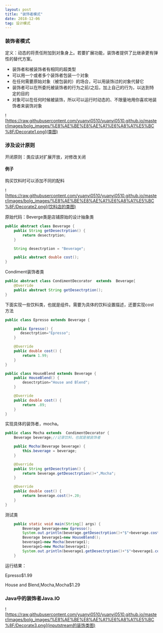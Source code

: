 ```yaml
---
layout: post
title: "装饰者模式"
date: 2018-12-06
tag: 设计模式
---
```


### 装饰者模式

定义：动态的将责任附加到对象身上。若要扩展功能，装饰者提供了比继承更有弹性的替代方案。

- 装饰者和被装饰者有相同的超类型
- 可以用一个或者多个装饰者包装一个对象
- 在任何需要原始对象（被包装的）的场合，可以用装饰过的对象代替它
- 装饰者可以在所委托被装饰者的行为之前/之后，加上自己的行为，以达到特定的目的
- 对象可以在任何时候被装饰，所以可以运行时动态的、不限量地用你喜欢地装饰者来装饰对象

![https://raw.githubusercontent.com/yuanyi0510/yuanyi0510.github.io/master/images/bolg_images/%E8%AE%BE%E8%AE%A1%E6%A8%A1%E5%BC%8F/Decorate1.png](类图)



### 涉及设计原则

开闭原则：类应该对扩展开放，对修改关闭

#### 例子

购买饮料时可以添加不同的配料

![https://raw.githubusercontent.com/yuanyi0510/yuanyi0510.github.io/master/images/bolg_images/%E8%AE%BE%E8%AE%A1%E6%A8%A1%E5%BC%8F/Decorate2.png](饮料店的类图)

原始代码：Beverge类是店铺原始的设计抽象类

```java
public abstract class Beverage {
    public String getDesectrption() {
        return desectrption;
    }

    String desectrption = "Beverage";

    public abstract double cost();
}
```

Condiment装饰者类

```java
public abstract class CondimentDecorator  extends  Beverage{
    @Override
    public abstract String getDesectrption();
}
```

下面实现一些饮料类，也就是组件。需要为具体的饮料设置描述，还要实现cost方法

```java
public class Epresso extends Beverage {

    public Epresso() {
       desectrption="Epresso";
    }

    @Override
    public double cost() {
        return 1.99;
    }
}

public class HouseBlend extends Beverage {
    public HouseBlend() {
        desectrption="House and Blend";
    }

    @Override
    public double cost() {
        return .89;
    }
}
```

实现具体的装饰者，mocha。

```java
public class Mocha extends  CondimentDecorator {
    Beverage beverage;//记录饮料，也就是被装饰者

    public Mocha(Beverage beverage) {
        this.beverage = beverage;
    }

    @Override
    public String getDesectrption() {
        return beverage.getDesectrption()+",Mocha";
    }

    @Override
    public double cost() {
        return beverage.cost()+.20;
    }
}
```

测试类

```java
    public static void main(String[] args) {
        Beverage beverage=new Epresso();
        System.out.println(beverage.getDesectrption()+"$"+beverage.cost());
        Beverage beverage1=new HouseBlend();
        beverage1=new Mocha(beverage1);
        beverage1=new Mocha(beverage1);
        System.out.println(beverage1.getDesectrption()+"$"+beverage1.cost());
    }
```

运行结果：

Epresso$1.99


House and Blend,Mocha,Mocha$1.29

### Java中的装饰者Java.IO

![https://raw.githubusercontent.com/yuanyi0510/yuanyi0510.github.io/master/images/bolg_images/%E8%AE%BE%E8%AE%A1%E6%A8%A1%E5%BC%8F/Decorate3.png](inputstream的装饰类图)


